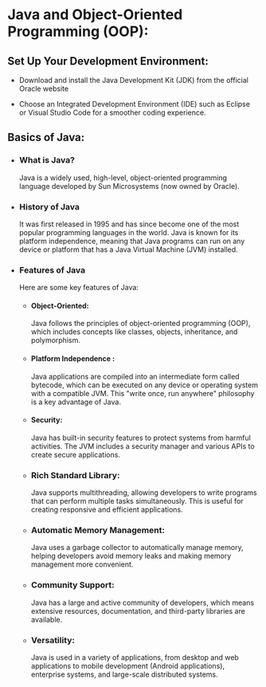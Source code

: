 # Java and Object-Oriented Programming (OOP):

## Set Up Your Development Environment:

- Download and install the Java Development Kit (JDK) from the official Oracle website

- Choose an Integrated Development Environment (IDE) such as Eclipse or Visual Studio Code for a smoother coding experience.

## Basics of Java:

- ### What is Java?

    Java is a widely used, high-level, object-oriented programming language developed by Sun Microsystems (now owned by Oracle).
    
- ### History of Java

    It was first released in 1995 and has since become one of the most popular programming languages in the world. Java is known for its platform independence, meaning that Java programs can run on any device or platform that has a Java Virtual Machine (JVM) installed.

- ### Features of Java

    Here are some key features of Java:

    - #### Object-Oriented: 

        Java follows the principles of object-oriented programming (OOP), which includes concepts like classes, objects, inheritance, and polymorphism.

    - #### Platform Independence :

        Java applications are compiled into an intermediate form called bytecode, which can be executed on any device or operating system with a compatible JVM. This "write once, run anywhere" philosophy is a key advantage of Java.

    - #### Security: 
        
        Java has built-in security features to protect systems from harmful activities. The JVM includes a security manager and various APIs to create secure applications.

    - ### Rich Standard Library:

        Java supports multithreading, allowing developers to write programs that can perform multiple tasks simultaneously. This is useful for creating responsive and efficient applications.

    - ### Automatic Memory Management: 

         Java uses a garbage collector to automatically manage memory, helping developers avoid memory leaks and making memory management more convenient.

    - ### Community Support:

         Java has a large and active community of developers, which means extensive resources, documentation, and third-party libraries are available.

    - ### Versatility:

        Java is used in a variety of applications, from desktop and web applications to mobile development (Android applications), enterprise systems, and large-scale distributed systems.